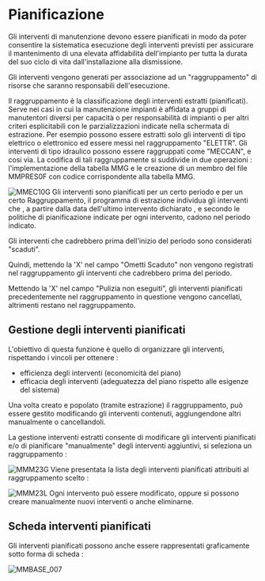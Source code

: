 # Pianificazione
Gli interventi di manutenzione devono essere pianificati in modo da poter consentire la sistematica esecuzione degli interventi previsti per assicurare il mantenimento di una elevata affidabilità dell'impianto per tutta la durata del suo ciclo di vita dall'installazione alla dismissione.

Gli interventi vengono generati per associazione ad un "raggruppamento" di risorse che saranno responsabili dell'esecuzione.

Il raggruppamento è la classificazione degli interventi estratti (pianificati). Serve nei casi in cui la manutenzione impianti è affidata a gruppi di manutentori diversi per capacità o per responsabilità di impianti o per altri criteri esplicitabili con le parzializzazioni indicate nella schermata di estrazione.
Per esempio possono essere estratti solo gli interventi di tipo elettrico o elettronico ed essere messi nel raggruppamento "ELETTR". Gli interventi di tipo idraulico possono essere raggruppati come "MECCAN", e cosi via. La codifica di tali raggruppamente si suddivide in due operazioni :  l'implementazione della tabella MMG e le creazione di un membro del file MMPRES0F con codice corrispondente alla tabella MMG.


![MMEC10G](https://doc.smeup.com/immagini/MMBASE_02/MMEC10G.png)
Gli interventi sono pianificati per un certo periodo e per un certo Raggruppamento, il programma di estrazione individua gli interventi che , a partire dalla data dell'ultimo intervento dichiarato , e secondo le politiche di pianificazione indicate per ogni intervento, cadono nel periodo indicato.

Gli interventi che cadrebbero prima dell'inizio del periodo sono considerati "scaduti".

Quindi, mettendo la 'X' nel campo "Ometti Scaduto" non vengono registrati nel raggruppamento  gli interventi che cadrebbero prima del periodo.

Mettendo la 'X' nel campo "Pulizia non eseguiti", gli interventi pianificati precedentemente nel raggruppamento in questione vengono cancellati, altrimenti restano nel raggruppamento.

## Gestione degli interventi pianificati
L'obiettivo di questa funzione è quello di organizzare gli interventi, rispettando i vincoli per ottenere : 

- efficienza degli interventi (economicità del piano)
- efficacia degli interventi (adeguatezza del piano rispetto alle esigenze del sistema)

Una volta creato e popolato (tramite estrazione) il raggruppamento, può essere gestito modificando gli interventi contenuti, aggiungendone altri manualmente o cancellandoli.

La gestione interventi estratti consente di modificare gli interventi pianificati e/o di pianificare "manualmente" degli interventi aggiuntivi, si seleziona un raggruppamento : 


![MMM23G](https://doc.smeup.com/immagini/MMBASE_02/MMM23G.png)
Viene presentata la lista degli interventi pianificati attribuiti al raggruppamento scelto : 


![MMM23L](https://doc.smeup.com/immagini/MMBASE_02/MMM23L.png)
Ogni intervento può essere modificato, oppure si possono creare manualmente nuovi interventi o anche eliminarne.

## Scheda interventi pianificati

Gli interventi pianificati possono anche essere rappresentati graficamente sotto forma di scheda : 


![MMBASE_007](https://doc.smeup.com/immagini/MMBASE_02/MMBASE_007.png)